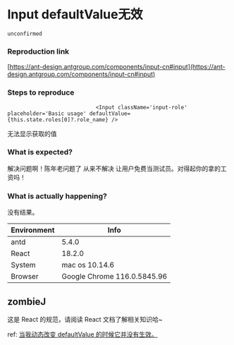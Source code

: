 # Input defaultValue无效

`unconfirmed`

### Reproduction link

[https://ant-design.antgroup.com/components/input-cn#input](https://ant-design.antgroup.com/components/input-cn#input)

### Steps to reproduce

                                <Input className='input-role' placeholder='Basic usage' defaultValue={this.state.roles[0]?.role_name} />

无法显示获取的值

### What is expected?

解决问题啊！陈年老问题了 从来不解决 让用户免费当测试员。对得起你的拿的工资吗！

### What is actually happening?

没有结果。

| Environment | Info                        |
| ----------- | --------------------------- |
| antd        | 5.4.0                       |
| React       | 18.2.0                      |
| System      | mac os 10.14.6              |
| Browser     | Google Chrome 116.0.5845.96 |

<!-- generated by ant-design-issue-helper. DO NOT REMOVE -->

## zombieJ

这是 React 的规范，请阅读 React 文档了解相关知识哈~

ref: [当我动态改变 defaultValue 的时候它并没有生效。](https://ant-design.antgroup.com/docs/react/faq-cn#%E5%BD%93%E6%88%91%E5%8A%A8%E6%80%81%E6%94%B9%E5%8F%98-defaultvalue-%E7%9A%84%E6%97%B6%E5%80%99%E5%AE%83%E5%B9%B6%E6%B2%A1%E6%9C%89%E7%94%9F%E6%95%88)
